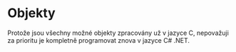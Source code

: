 # Objekty

Protože jsou všechny možné objekty zpracovány už v jazyce C,
nepovažuji za prioritu je kompletně programovat znova v jazyce C# .NET.